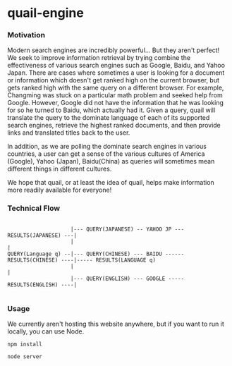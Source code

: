 # quail-engine

### Motivation ###
Modern search engines are incredibly powerful... But they aren't perfect! We seek to improve information retrieval by trying combine the effectiveness of various search engines such as Google, Baidu, and Yahoo Japan. There are cases where sometimes a user is looking for a document or information which doesn't get ranked high on the current browser, but gets ranked high with the same query on a different browser. For example, Changming was stuck on a particular math problem and seeked help from Google. However, Google did not have the information that he was looking for so he turned to Baidu, which actually had it. Given a query, quail will translate the query to the dominate language of each of its supported search engines, retrieve the highest ranked documents, and then provide links and translated titles back to the user.

In addition, as we are polling the dominate search engines in various countries, a user can get a sense of the various cultures of America (Google), Yahoo (Japan), Baidu(China) as queries will sometimes mean different things in different cultures. 

We hope that quail, or at least the idea of quail, helps make information more readily available for everyone!

### Technical Flow ###
```
                    
                    |--- QUERY(JAPANESE) -- YAHOO JP --- RESULTS(JAPANESE) ---|
                    |                                                         |
QUERY(Language q) --|--- QUERY(CHINESE) --- BAIDU ------ RESULTS(CHINESE) ----|----- RESULTS(LANGUAGE q)
                    |                                                         |
                    |--- QUERY(ENGLISH) --- GOOGLE ----- RESULTS(ENGLISH) ----|
                    
```


### Usage ###

We currently aren't hosting this website anywhere, but if you want to run it locally, you can use Node.

```Node
npm install
```

```Node
node server
```
